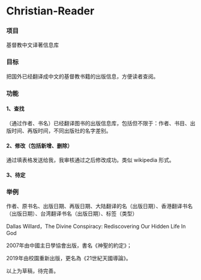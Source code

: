 # Christian-Reader
### 项目

基督教中文译著信息库

### 目标
把国外已经翻译成中文的基督教书籍的出版信息，方便读者查阅。

### 功能

#### 1、查找
（通过作者、书名）已经翻译图书的出版信息库，包括但不限于：作者、书目、出版时间、再版时间，不同出版社的名字差别。

#### 2、修改（包括新增、删除）
通过填表格发送给我，我审核通过之后修改成功。类似 wikipedia 形式。

#### 3、待定


### 举例

作者、原书名、出版日期、再版日期、大陆翻译的名（出版日期）、香港翻译书名（出版日期）、台湾翻译书名（出版日期）、标签（类型）

Dallas Willard，The Divine Conspiracy: Rediscovering Our Hidden Life In God

2007年由中國主日學協會出版，書名《神聖的約定》；

2019年由校園重新出版，更名為《21世紀天國導論》。


以上为草稿，待完善。